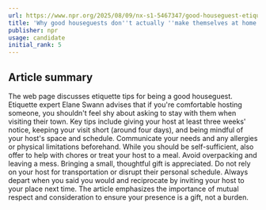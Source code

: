 ```yaml
---
url: https://www.npr.org/2025/08/09/nx-s1-5467347/good-houseguest-etiquette
title: 'Why good houseguests don''t actually ''make themselves at home'' '
publisher: npr
usage: candidate
initial_rank: 5
---
```

## Article summary
The web page discusses etiquette tips for being a good houseguest. Etiquette expert Elane Swann advises that if you're comfortable hosting someone, you shouldn't feel shy about asking to stay with them when visiting their town. Key tips include giving your host at least three weeks' notice, keeping your visit short (around four days), and being mindful of your host's space and schedule. Communicate your needs and any allergies or physical limitations beforehand. While you should be self-sufficient, also offer to help with chores or treat your host to a meal. Avoid overpacking and leaving a mess. Bringing a small, thoughtful gift is appreciated. Do not rely on your host for transportation or disrupt their personal schedule. Always depart when you said you would and reciprocate by inviting your host to your place next time. The article emphasizes the importance of mutual respect and consideration to ensure your presence is a gift, not a burden.
